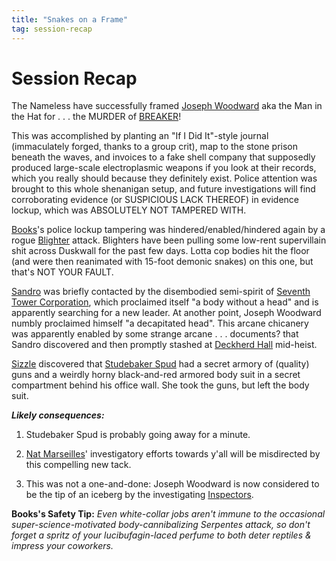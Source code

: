 ```yaml
---
title: "Snakes on a Frame"
tag: session-recap
---
```



# Session Recap

The Nameless have successfully framed [Joseph Woodward](/wiki/joseph-woodward) aka the Man in the Hat for . . . the MURDER of [BREAKER](/wiki/npcs#setarra)!

This was accomplished by planting an "If I Did It"-style journal (immaculately forged, thanks to a group crit), map to the stone prison beneath the waves, and invoices to a fake shell company that supposedly produced large-scale electroplasmic weapons if you look at their records, which you really should because they definitely exist. Police attention was brought to this whole shenanigan setup, and future investigations will find corroborating evidence (or SUSPICIOUS LACK THEREOF) in evidence lockup, which was ABSOLUTELY NOT TAMPERED WITH.

[Books](/wiki/books)'s police lockup tampering was hindered/enabled/hindered again by a rogue [Blighter](/wiki/npcs#blighter) attack. Blighters have been pulling some low-rent supervillain shit across Duskwall for the past few days. Lotta cop bodies hit the floor (and were then reanimated with 15-foot demonic snakes) on this one, but that's NOT YOUR FAULT.

[Sandro](/wiki/sandro) was briefly contacted by the disembodied semi-spirit of [Seventh Tower Corporation](/wiki/seventh-tower), which proclaimed itself "a body without a head" and is apparently searching for a new leader. At another point, Joseph Woodward numbly proclaimed himself "a decapitated head". This arcane chicanery was apparently enabled by some strange arcane . . . documents? that Sandro discovered and then promptly stashed at [Deckherd Hall](/wiki/six-towers#deckherd-hall) mid-heist.

[Sizzle](/wiki/sizzle) discovered that [Studebaker Spud](/wiki/npcs#studebaker-spud) had a secret armory of (quality) guns and a weirdly horny black-and-red armored body suit in a secret compartment behind his office wall. She took the guns, but left the body suit. 

***Likely consequences:***

1. Studebaker Spud is probably going away for a minute.

2. [Nat Marseilles](/wiki/npcs#nat-marseilles)' investigatory efforts towards y'all will be misdirected by this compelling new tack.

3. This was not a one-and-done: Joseph Woodward is now considered to be the tip of an iceberg by the investigating [Inspectors](/wiki/factions#inspectors).

**Books's Safety Tip:** *Even white-collar jobs aren't immune to the occasional super-science-motivated body-cannibalizing Serpentes attack, so don't forget a spritz of your lucibufagin-laced perfume to both deter reptiles & impress your coworkers.*